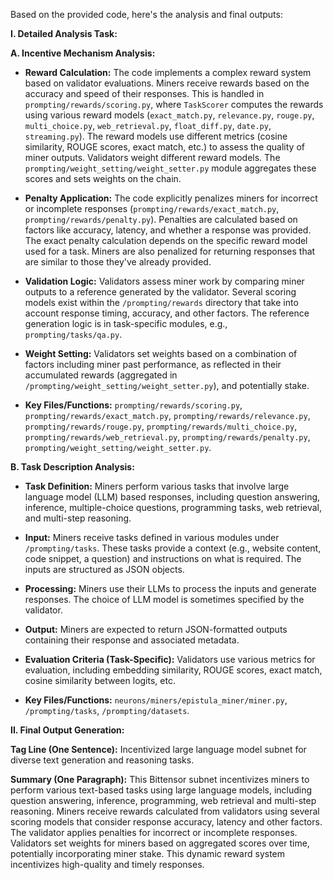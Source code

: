 Based on the provided code, here's the analysis and final outputs:

**I. Detailed Analysis Task:**

**A. Incentive Mechanism Analysis:**

* **Reward Calculation:**  The code implements a complex reward system based on validator evaluations.  Miners receive rewards based on the accuracy and speed of their responses. This is handled in `prompting/rewards/scoring.py`, where `TaskScorer` computes the rewards using various reward models (`exact_match.py`, `relevance.py`, `rouge.py`, `multi_choice.py`, `web_retrieval.py`, `float_diff.py`, `date.py`, `streaming.py`). The reward models use different metrics (cosine similarity, ROUGE scores, exact match, etc.) to assess the quality of miner outputs.  Validators weight different reward models.  The `prompting/weight_setting/weight_setter.py` module aggregates these scores and sets weights on the chain.

* **Penalty Application:**  The code explicitly penalizes miners for incorrect or incomplete responses (`prompting/rewards/exact_match.py`, `prompting/rewards/penalty.py`). Penalties are calculated based on factors like accuracy, latency, and whether a response was provided. The exact penalty calculation depends on the specific reward model used for a task.  Miners are also penalized for returning responses that are similar to those they've already provided.

* **Validation Logic:** Validators assess miner work by comparing miner outputs to a reference generated by the validator.  Several scoring models exist within the `/prompting/rewards` directory that take into account response timing, accuracy, and other factors.  The reference generation logic is in task-specific modules, e.g., `prompting/tasks/qa.py`.

* **Weight Setting:** Validators set weights based on a combination of factors including miner past performance, as reflected in their accumulated rewards (aggregated in `/prompting/weight_setting/weight_setter.py`), and potentially stake.

* **Key Files/Functions:**  `prompting/rewards/scoring.py`, `prompting/rewards/exact_match.py`, `prompting/rewards/relevance.py`, `prompting/rewards/rouge.py`, `prompting/rewards/multi_choice.py`, `prompting/rewards/web_retrieval.py`, `prompting/rewards/penalty.py`, `prompting/weight_setting/weight_setter.py`.

**B. Task Description Analysis:**

* **Task Definition:** Miners perform various tasks that involve large language model (LLM) based responses, including question answering, inference, multiple-choice questions, programming tasks, web retrieval, and multi-step reasoning.

* **Input:** Miners receive tasks defined in various modules under `/prompting/tasks`. These tasks provide a context (e.g., website content, code snippet, a question) and instructions on what is required. The inputs are structured as JSON objects.

* **Processing:** Miners use their LLMs to process the inputs and generate responses.  The choice of LLM model is sometimes specified by the validator.

* **Output:** Miners are expected to return JSON-formatted outputs containing their response and associated metadata.

* **Evaluation Criteria (Task-Specific):** Validators use various metrics for evaluation, including embedding similarity, ROUGE scores, exact match, cosine similarity between logits, etc.

* **Key Files/Functions:** `neurons/miners/epistula_miner/miner.py`,  `/prompting/tasks`, `/prompting/datasets`.


**II. Final Output Generation:**

**Tag Line (One Sentence):** Incentivized large language model subnet for diverse text generation and reasoning tasks.

**Summary (One Paragraph):**  This Bittensor subnet incentivizes miners to perform various text-based tasks using large language models, including question answering, inference, programming, web retrieval and multi-step reasoning.  Miners receive rewards calculated from validators using several scoring models that consider response accuracy, latency and other factors. The validator applies penalties for incorrect or incomplete responses.  Validators set weights for miners based on aggregated scores over time, potentially incorporating miner stake.  This dynamic reward system incentivizes high-quality and timely responses.
